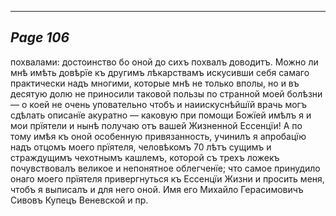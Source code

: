 

---
*Page 106*
---

похвалами: достоинство бо оной до сихъ похвалъ доводитъ. Можно ли мнѣ имѣть довѣрїе къ другимъ лѣкарствамъ искусивши себя самаго практически надъ многими, которые мнѣ не только вполы, но и въ десятую долю не приносили таковой пользы по странной моей болѣзни — о коей не очень уповательно чтобъ и наиискуснѣйшїй врачь могъ сдѣлать описанїе акуратно — каковую при помощи Божїей имѣлъ я и мои прїятели и нынѣ получаю отъ вашей Жизненной Ессенцїи! А по тому имѣя къ оной особенную привязанность, учинилъ я апробацїю надъ отцомъ моего прїятеля, человѣкомъ 70 лѣтъ сущимъ и страждущимъ чехотнымъ кашлемъ, которой съ трехъ ложекъ почувствовалъ великое и непонятное облегченїе; что самое принудило онаго моего прїятеля привергнуться къ Ессенцїи Жизни и просить меня, чтобъ я выписалъ и для него оной. Имя его Михайло Герасимовичъ Сивовъ Купецъ Веневской и пр.